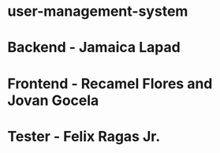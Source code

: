 # user-management-system

# Backend - Jamaica Lapad
# Frontend - Recamel Flores and Jovan Gocela
# Tester - Felix Ragas Jr.
